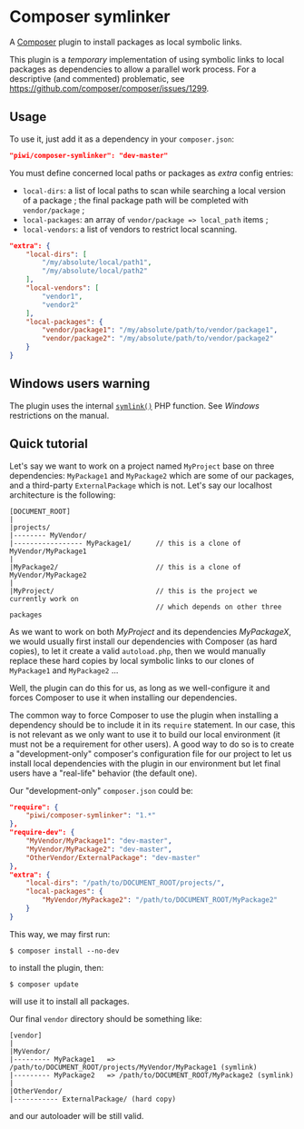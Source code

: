 Composer symlinker
==================

A [Composer](http://getcomposer.org/) plugin to install packages as local symbolic links.

This plugin is a *temporary* implementation of using symbolic links to local packages as dependencies
to allow a parallel work process. For a descriptive (and commented) problematic, see
<https://github.com/composer/composer/issues/1299>.


Usage
-----

To use it, just add it as a dependency in your `composer.json`:

```json
"piwi/composer-symlinker": "dev-master"
```

You must define concerned local paths or packages as *extra* config entries:

-   `local-dirs`: a list of local paths to scan while searching a local version
    of a package ; the final package path will be completed with `vendor/package` ;
-   `local-packages`: an array of `vendor/package => local_path` items ;
-   `local-vendors`: a list of vendors to restrict local scanning.


```json
"extra": {
    "local-dirs": [
        "/my/absolute/local/path1",
        "/my/absolute/local/path2"
    ],
    "local-vendors": [
        "vendor1",
        "vendor2"
    ],
    "local-packages": {
        "vendor/package1": "/my/absolute/path/to/vendor/package1",
        "vendor/package2": "/my/absolute/path/to/vendor/package2"
    }
}
```


Windows users warning
---------------------

The plugin uses the internal [`symlink()`](http://php.net/symlink) PHP function.
See *Windows* restrictions on the manual.


Quick tutorial
--------------

Let's say we want to work on a project named `MyProject` base on three dependencies:
`MyPackage1` and `MyPackage2` which are some of our packages, and a third-party
`ExternalPackage` which is not. Let's say our localhost architecture is the following:

    [DOCUMENT_ROOT]
    |
    |projects/
    |-------- MyVendor/
    |----------------- MyPackage1/      // this is a clone of MyVendor/MyPackage1
    |
    |MyPackage2/                        // this is a clone of MyVendor/MyPackage2
    |
    |MyProject/                         // this is the project we currently work on
                                        // which depends on other three packages


As we want to work on both *MyProject* and its dependencies *MyPackageX*, we would usually 
first install our dependencies with Composer (as hard copies), to let it create a valid 
`autoload.php`, then we would manually replace these hard copies by local symbolic links to 
our clones of `MyPackage1` and `MyPackage2` ...

Well, the plugin can do this for us, as long as we well-configure it and forces Composer to
use it when installing our dependencies.

The common way to force Composer to use the plugin when installing a dependency should
be to include it in its `require` statement. In our case, this is not relevant as we only
want to use it to build our local environment (it must not be a requirement for other users).
A good way to do so is to create a "development-only" composer's configuration file for our
project to let us install local dependencies with the plugin in our environment but let 
final users have a "real-life" behavior (the default one).

Our "development-only" `composer.json` could be:

```json
"require": {
    "piwi/composer-symlinker": "1.*"
},
"require-dev": {
    "MyVendor/MyPackage1": "dev-master",
    "MyVendor/MyPackage2": "dev-master",
    "OtherVendor/ExternalPackage": "dev-master"
},
"extra": {
    "local-dirs": "/path/to/DOCUMENT_ROOT/projects/",
    "local-packages": {
        "MyVendor/MyPackage2": "/path/to/DOCUMENT_ROOT/MyPackage2"
    }
}
```

This way, we may first run:

    $ composer install --no-dev

to install the plugin, then:

    $ composer update

will use it to install all packages.

Our final `vendor` directory should be something like:

    [vendor]
    |
    |MyVendor/
    |--------- MyPackage1   => /path/to/DOCUMENT_ROOT/projects/MyVendor/MyPackage1 (symlink)
    |--------- MyPackage2   => /path/to/DOCUMENT_ROOT/MyPackage2 (symlink)
    |
    |OtherVendor/
    |----------- ExternalPackage/ (hard copy)

and our autoloader will be still valid.
